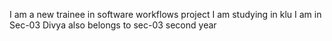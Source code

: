 I am a new trainee in software workflows project
I am studying in klu
I am in Sec-03
Divya also belongs to sec-03
second year
